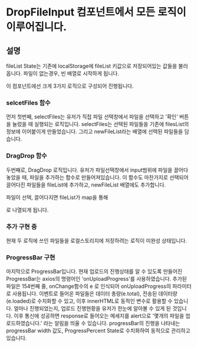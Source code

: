 # DropFileInput 컴포넌트에서 모든 로직이 이루어집니다.

## 설명

fileList State는 기존에 localStorage에 fileList 키값으로 저장되어있는 값들을 불러옵니다. 파일이 없는경우, 빈 배열로 시작하게 됩니다.

이 컴포넌트에선 크게 3가지 로직으로 구성되어 진행됩니다.

### selcetFiles 함수

먼저 첫번째, selectFiles는 유저가 직접 파일 선택창에서 파일을 선택하고 '확인' 버튼을 눌렀을 때 실행되는 로직입니다.
selectFiles는 선택된 파일들을 기존에 filesList의 정보에 이어붙이게 만들었습니다. 그리고 newFileList라는 배열에 선택된 파일들을 담습니다.

### DragDrop 함수

두번째로, DragDrop 로직입니다. 유저가 파일선택창에서 input범위에 파일을 끌어다 놓았을 때, 파일을 추가하는 함수로 만들어져있습니다. 이 함수도 마찬가지로 선택되어 끌어다진 파일들을 fileList에 추가하고, newFileList 배열에도 추가합니다.

파일이 선택, 끌어다지면 fileList가 map을 통해 <div className ="drop-file-preview__item"> 로 나열되게 됩니다.

### 추가 구현 중

현재 두 로직에 쓰인 파일들을 로컬스토리지에 저장하려는 로직이 미완성 상태입니다.

### ProgressBar 구현

마지막으로 ProgressBar입니다. 현재 업로드의 진행상태를 알 수 있도록 만들어진 ProgressBar는 axios의 명령어인 'onUploadProgress'를 사용하였습니다. 추가된 파일은 154번째 줄, onChange함수의 e 로 인식되어 onUploadProgress의 파라미터로 사용됩니다. 이벤트로 들어온 파일들은 데이터 총량(e.total), 전송된 데이터량(e.loaded)로 수치화할 수 있고, 이후 innerHTML로 동적인 변수로 활용할 수 있습니다. 얼마나 진행되었는지, 업로드 진행현황을 유저가 한눈에 알아볼 수 있게 된 것입니다. 이후 통신에 성공하면 response로 들어오는 메세지를 alert으로 '몇개의 파일을 업로드하였습니다.' 라는 알림을 띄울 수 있습니다. progressBar의 진행을 나타내는 progressBar width 값도, ProgressPercent State로 수치화하여 동적으로 관리하고 있습니다.
